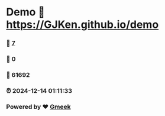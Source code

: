# Demo :link: https://GJKen.github.io/demo 
### :page_facing_up: [7](https://GJKen.github.io/demo/tag.html) 
### :speech_balloon: 0 
### :hibiscus: 61692 
### :alarm_clock: 2024-12-14 01:11:33 
### Powered by :heart: [Gmeek](https://github.com/Meekdai/Gmeek)
